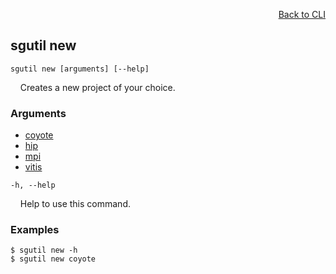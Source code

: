 <div id="readme" class="Box-body readme blob js-code-block-container">
<article class="markdown-body entry-content p-3 p-md-6" itemprop="text">
<p align="right">
<a href="https://github.com/fpgasystems/hacc/blob/main/cli/README.md#cli">Back to CLI</a>
</p>

## sgutil new

<code>sgutil new [arguments] [--help]</code>
<p>
  &nbsp; &nbsp; Creates a new project of your choice.
</p>

### Arguments

* [coyote](./sgutil-new-coyote.md#sgutil-new-coyote)
* [hip](./sgutil-new-hip.md#sgutil-new-hip)
* [mpi](./sgutil-new-mpi.md#sgutil-new-mpi)
* [vitis](./sgutil-new-vitis.md#sgutil-new-vitis)

<code>-h, --help</code>
<p>
  &nbsp; &nbsp; Help to use this command.
</p>

### Examples
```
$ sgutil new -h
$ sgutil new coyote
```